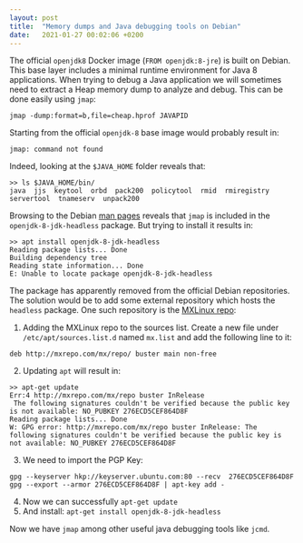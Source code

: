 ```yaml
---
layout: post
title:  "Memory dumps and Java debugging tools on Debian"
date:   2021-01-27 00:02:06 +0200
---
```

The official `openjdk8` Docker image (`FROM openjdk:8-jre`) is built on Debian. This base layer includes a minimal runtime environment for Java 8 applications. When trying to debug a Java application we will sometimes need to extract a Heap memory dump to analyze and debug. This can be done easily using `jmap`:

```
jmap -dump:format=b,file=cheap.hprof JAVAPID
```
Starting from the official `openjdk-8` base image would probably result in:

```
jmap: command not found
```
Indeed, looking at the `$JAVA_HOME` folder reveals that:

```
>> ls $JAVA_HOME/bin/
java  jjs  keytool  orbd  pack200  policytool  rmid  rmiregistry  servertool  tnameserv  unpack200
```
Browsing to the Debian [man pages](https://manpages.debian.org/unstable/openjdk-8-jdk-headless/jmap.1.en.html) reveals that `jmap` is included in the `openjdk-8-jdk-headless` package. But trying to install it results in:

```
>> apt install openjdk-8-jdk-headless
Reading package lists... Done
Building dependency tree
Reading state information... Done
E: Unable to locate package openjdk-8-jdk-headless
```
The package has apparently removed from the official Debian repositories.
The solution would be to add some external repository which hosts the `headless` package. One such repository is the [MXLinux repo](http://mxrepo.com/):

1. Adding the MXLinux repo to the sources list. Create a new file under `/etc/apt/sources.list.d` named `mx.list` and add the following line to it:
```
deb http://mxrepo.com/mx/repo/ buster main non-free
```
2. Updating `apt` will result in:
 ```
 >> apt-get update
 Err:4 http://mxrepo.com/mx/repo buster InRelease
  The following signatures couldn't be verified because the public key is not available: NO_PUBKEY 276ECD5CEF864D8F
Reading package lists... Done
W: GPG error: http://mxrepo.com/mx/repo buster InRelease: The following signatures couldn't be verified because the public key is not available: NO_PUBKEY 276ECD5CEF864D8F
```
3. We need to import the PGP Key:
```
gpg --keyserver hkp://keyserver.ubuntu.com:80 --recv  276ECD5CEF864D8F
gpg --export --armor 276ECD5CEF864D8F | apt-key add -
```
4. Now we can successfully `apt-get update`
5. And install: `apt-get install openjdk-8-jdk-headless`

Now we have `jmap` among other useful java debugging tools like `jcmd`.

